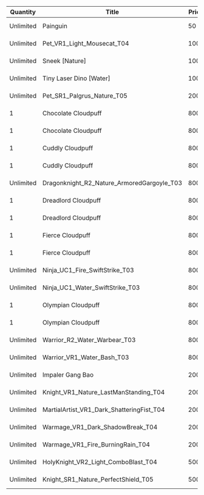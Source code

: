 | Quantity | Title | Price | Currency |  Requirement |
| -------- | ----- | ----- | -------- |  ----------- |
| Unlimited | Painguin | 50 | Cloudpuff Cookies |  |
| Unlimited | Pet_VR1_Light_Mousecat_T04 | 100 | Cloudpuff Cookies |  |
| Unlimited | Sneek [Nature] | 100 | Cloudpuff Cookies |  |
| Unlimited | Tiny Laser Dino [Water] | 100 | Cloudpuff Cookies |  |
| Unlimited | Pet_SR1_Palgrus_Nature_T05 | 200 | Cloudpuff Cookies |  |
| 1 | Chocolate Cloudpuff | 800 | Cloudpuff Cookies |  |
| 1 | Chocolate Cloudpuff | 800 | Cloudpuff Cookies |  |
| 1 | Cuddly Cloudpuff | 800 | Cloudpuff Cookies |  |
| 1 | Cuddly Cloudpuff | 800 | Cloudpuff Cookies |  |
| Unlimited | Dragonknight_R2_Nature_ArmoredGargoyle_T03 | 800 | Magic Tickets |  |
| 1 | Dreadlord Cloudpuff | 800 | Cloudpuff Cookies |  |
| 1 | Dreadlord Cloudpuff | 800 | Cloudpuff Cookies |  |
| 1 | Fierce Cloudpuff | 800 | Cloudpuff Cookies |  |
| 1 | Fierce Cloudpuff | 800 | Cloudpuff Cookies |  |
| Unlimited | Ninja_UC1_Fire_SwiftStrike_T03 | 800 | Magic Tickets |  |
| Unlimited | Ninja_UC1_Water_SwiftStrike_T03 | 800 | Magic Tickets |  |
| 1 | Olympian Cloudpuff | 800 | Cloudpuff Cookies |  |
| 1 | Olympian Cloudpuff | 800 | Cloudpuff Cookies |  |
| Unlimited | Warrior_R2_Water_Warbear_T03 | 800 | Magic Tickets |  |
| Unlimited | Warrior_VR1_Water_Bash_T03 | 800 | Magic Tickets |  |
| Unlimited | Impaler Gang Bao | 2000 | Magic Tickets |  |
| Unlimited | Knight_VR1_Nature_LastManStanding_T04 | 2000 | Magic Tickets |  |
| Unlimited | MartialArtist_VR1_Dark_ShatteringFist_T04 | 2000 | Magic Tickets |  |
| Unlimited | Warmage_VR1_Dark_ShadowBreak_T04 | 2000 | Magic Tickets |  |
| Unlimited | Warmage_VR1_Fire_BurningRain_T04 | 2000 | Magic Tickets |  |
| Unlimited | HolyKnight_VR2_Light_ComboBlast_T04 | 5000 | Magic Tickets |  |
| Unlimited | Knight_SR1_Nature_PerfectShield_T05 | 5000 | Magic Tickets |  |
